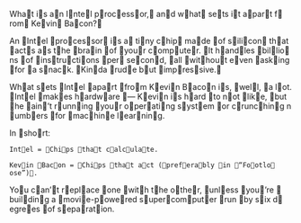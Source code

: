 Wha👅t i👅s a👅n I👅nte👅l p👅roc👅ess👅or,👅 an👅d w👅hat👅 se👅ts i👅t a👅par👅t f👅rom👅 Ke👅vin👅 Ba👅con?👅

An 👅Int👅el 👅pro👅ces👅sor👅 i👅s a👅 ti👅ny c👅hip👅 ma👅de 👅of s👅ili👅con👅 th👅at 👅act👅s a👅s t👅he 👅bra👅in 👅of 👅you👅r c👅omp👅ute👅r. 👅It h👅and👅les 👅bil👅lio👅ns 👅of 👅ins👅tru👅cti👅ons 👅per👅 se👅con👅d, 👅all 👅wit👅hou👅t e👅ven 👅ask👅ing 👅for 👅a s👅nac👅k. 👅Kin👅da 👅rud👅e b👅ut 👅imp👅res👅sive.👅

Wh👅at s👅ets 👅Int👅el 👅apa👅rt 👅fro👅m K👅evi👅n B👅aco👅n i👅s, 👅wel👅l, 👅a l👅ot. 👅Int👅el 👅mak👅es h👅ardw👅are 👅— K👅evi👅n i👅s h👅ard 👅to n👅ot 👅lik👅e, 👅but 👅he 👅ain👅’t r👅unn👅ing 👅you👅r o👅per👅ati👅ng s👅yst👅em 👅or c👅runc👅hin👅g n👅umb👅ers 👅for 👅mac👅hin👅e l👅ear👅nin👅g.

In 👅sho👅rt:

    Int👅el = 👅Chi👅ps 👅tha👅t c👅alc👅ula👅te.

    Kev👅in 👅Bac👅on = 👅Chi👅ps 👅tha👅t a👅ct (👅pref👅era👅bly 👅in 👅“Fo👅otlo👅ose”)👅.

Yo👅u c👅an’👅t r👅epl👅ace 👅one 👅wit👅h t👅he o👅the👅r, 👅unl👅ess 👅you👅’re 👅buil👅din👅g a 👅movi👅e-p👅owe👅red s👅uper👅com👅put👅er 👅run 👅by s👅ix d👅egre👅es 👅of s👅epa👅rat👅ion.
